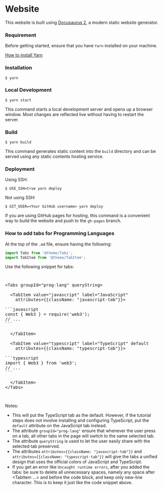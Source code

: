 # Website

This website is built using [Docusaurus 2](https://docusaurus.io/), a modern static website generator.
### Requirement

Before getting started, ensure that you have ``Yarn`` installed on your machine.

[How to install Yarn](https://www.hostinger.com/tutorials/how-to-install-yarn)
### Installation

```
$ yarn
```

### Local Development

```
$ yarn start
```

This command starts a local development server and opens up a browser window. Most changes are reflected live without having to restart the server.

### Build

```
$ yarn build
```

This command generates static content into the `build` directory and can be served using any static contents hosting service.

### Deployment

Using SSH:

```
$ USE_SSH=true yarn deploy
```

Not using SSH:

```
$ GIT_USER=<Your GitHub username> yarn deploy
```

If you are using GitHub pages for hosting, this command is a convenient way to build the website and push to the `gh-pages` branch.


### How to add tabs for Programming Languages

At the top of the `.md` file, ensure having the following: 

```js
import Tabs from '@theme/Tabs';
import TabItem from '@theme/TabItem';
```

Use the following snippet for tabs:

<pre>
<xmp lang=html>
<Tabs groupId="prog-lang" queryString>

  <TabItem value="javascript" label="JavaScript"
  	attributes={{className: "javascript-tab"}}>

```javascript
const { Web3 } = require('web3');
// ...
```

  </TabItem>
  
  <TabItem value="typescript" label="TypeScript" default 
  	attributes={{className: "typescript-tab"}}>

```typescript
import { Web3 } from 'web3';
// ...
```

  </TabItem>
</Tabs>
</xmp>
</pre>

Notes: 
- This will put the TypeScript tab as the default. However, if the tutorial steps does not involve installing and configuring TypeScript, put the `default` attribute on the JavaScript tab instead.
- The attribute `groupId="prog-lang"` ensure that whenever the user press on a tab, all other tabs in the page will switch to the same selected tab.
- The attribute `queryString` is used to let the user easily share with the selected tab preserved.
- The attributes `attributes={{className: "javascript-tab"}}` and `attributes={{className: "typescript-tab"}}` will give the tabs a unified design that uses the official colors of JavaScript and TypeScript.
- If you get an error like `Uncaught runtime errors`, after you added the tabs: be sure to delete all unnecessary spaces, namely any space after <TabItem ...> and before the code block, and keep only new-line character. This is to keep it just like the code snippet above.